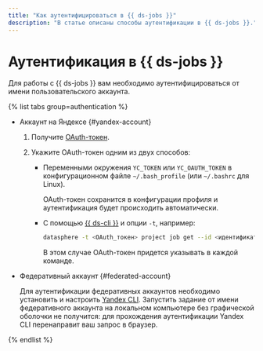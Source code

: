 ```yaml
---
title: "Как аутентифицироваться в {{ ds-jobs }}"
description: "В статье описаны способы аутентификации в {{ ds-jobs }}."
---
```


# Аутентификация в {{ ds-jobs }}

Для работы с {{ ds-jobs }} вам необходимо аутентифицироваться от имени пользовательского аккаунта. 

{% list tabs group=authentication %}

- Аккаунт на Яндексе {#yandex-account}

  1. Получите [OAuth-токен](../../../iam/concepts/authorization/oauth-token.md).
  1. Укажите OAuth-токен одним из двух способов:

     * Переменными окружения `YC_TOKEN` или `YC_OAUTH_TOKEN` в конфигурационном файле `~/.bash_profile` (или `~/.bashrc` для Linux).
     
       OAuth-токен сохранится в конфигурации профиля и аутентификация будет происходить автоматически.

     * С помощью [{{ ds-cli }}](cli.md) и опции `-t`, например:

       ```bash
       datasphere -t <OAuth_токен> project job get --id <идентификатор_проекта>
       ```

       В этом случае OAuth-токен придется указывать в каждой команде.


- Федеративный аккаунт {#federated-account}

  Для аутентификации федеративных аккаунтов необходимо установить и настроить [Yandex CLI](../../../cli/quickstart.md). Запустить задание от имени федеративного аккаунта на локальном компьютере без графической оболочки не получится: для прохождения аутентификации Yandex CLI перенаправит ваш запрос в браузер.

{% endlist %}